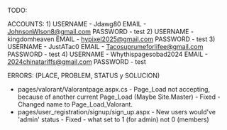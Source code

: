 TODO:

ACCOUNTS:
1)
USERNAME - Jdawg80
EMAIL - JohnsonWlson8@gmail.com
PASSWORD - test
2)
USERNAME - kingdomheaven
EMAIL - hypixel2025@gmail.com
PASSWORD - test
3)
USERNAME - JustATac0
EMAIL - Tacosuprumeforlifee@gmail.com
PASSWORD - test
4)
USERNAME - Whythispagesobad2024
EMAIL - 2024chinatariffs@gmail.com
PASSWORD - test


ERRORS: (PLACE, PROBLEM, STATUS y SOLUCION)
- pages/valorant/Valorantpage.aspx.cs - Page_Load not accepting, because of another current Page_Load (Maybe Site.Master) - Fixed - Changed name to Page_Load_Valorant.
- pages/user_registration/signup/sign_up.aspx - New users would've 'admin' status - Fixed - what set to 1 (for admin) not 0 (members)
